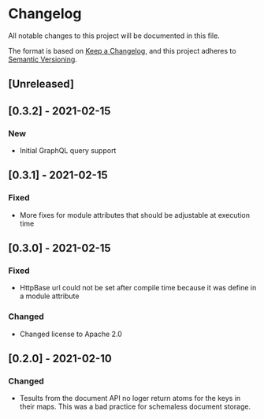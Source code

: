 # Changelog
All notable changes to this project will be documented in this file.

The format is based on [Keep a Changelog](https://keepachangelog.com/en/1.0.0/),
and this project adheres to [Semantic Versioning](https://semver.org/spec/v2.0.0.html).

## [Unreleased]

## [0.3.2] - 2021-02-15
### New
- Initial GraphQL query support

## [0.3.1] - 2021-02-15
### Fixed
- More fixes for module attributes that should be adjustable at execution time

## [0.3.0] - 2021-02-15
### Fixed
- HttpBase url could not be set after compile time because it was define in a module attribute
### Changed
- Changed license to Apache 2.0


## [0.2.0] - 2021-02-10
### Changed
- Tesults from the document API no loger return atoms for the keys in their maps.  This was a bad practice for schemaless document storage.